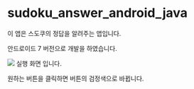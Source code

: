 # sudoku_answer_android_java

이 앱은 스도쿠의 정답을 알려주는 앱입니다.

안드로이드 7 버전으로 개발을 하였습니다.

<img src="https://user-images.githubusercontent.com/59274370/131413552-92bc4840-0d9f-4ef1-8a87-583efffabf16.jpg">
실행 화면 입니다.

원하는 버튼을 클릭하면 버튼의 검정색으로 바뀝니다.
